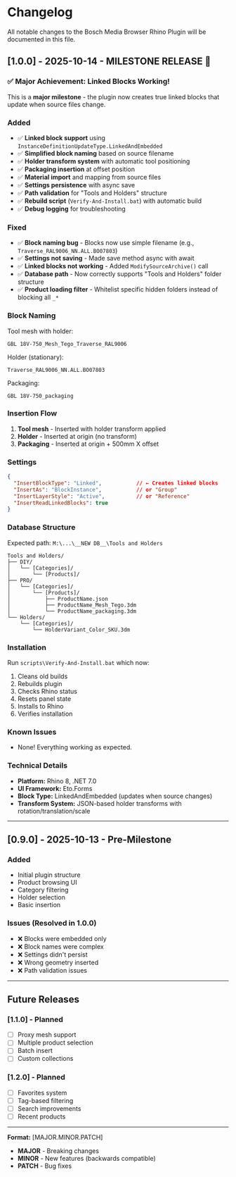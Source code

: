 # Changelog

All notable changes to the Bosch Media Browser Rhino Plugin will be documented in this file.

## [1.0.0] - 2025-10-14 - MILESTONE RELEASE 🎉

### ✅ Major Achievement: Linked Blocks Working!

This is a **major milestone** - the plugin now creates true linked blocks that update when source files change.

### Added
- ✅ **Linked block support** using `InstanceDefinitionUpdateType.LinkedAndEmbedded`
- ✅ **Simplified block naming** based on source filename
- ✅ **Holder transform system** with automatic tool positioning
- ✅ **Packaging insertion** at offset position
- ✅ **Material import** and mapping from source files
- ✅ **Settings persistence** with async save
- ✅ **Path validation** for "Tools and Holders" structure
- ✅ **Rebuild script** (`Verify-And-Install.bat`) with automatic build
- ✅ **Debug logging** for troubleshooting

### Fixed
- ✅ **Block naming bug** - Blocks now use simple filename (e.g., `Traverse_RAL9006_NN.ALL.BO07803`)
- ✅ **Settings not saving** - Made save method async with await
- ✅ **Linked blocks not working** - Added `ModifySourceArchive()` call
- ✅ **Database path** - Now correctly supports "Tools and Holders" folder structure
- ✅ **Product loading filter** - Whitelist specific hidden folders instead of blocking all `_*`

### Block Naming
Tool mesh with holder:
```
GBL 18V-750_Mesh_Tego_Traverse_RAL9006
```

Holder (stationary):
```
Traverse_RAL9006_NN.ALL.BO07803
```

Packaging:
```
GBL 18V-750_packaging
```

### Insertion Flow
1. **Tool mesh** - Inserted with holder transform applied
2. **Holder** - Inserted at origin (no transform)
3. **Packaging** - Inserted at origin + 500mm X offset

### Settings
```json
{
  "InsertBlockType": "Linked",           // ← Creates linked blocks
  "InsertAs": "BlockInstance",           // or "Group"
  "InsertLayerStyle": "Active",          // or "Reference"
  "InsertReadLinkedBlocks": true
}
```

### Database Structure
Expected path: `M:\...\__NEW DB__\Tools and Holders`

```
Tools and Holders/
├── DIY/
│   └── [Categories]/
│       └── [Products]/
├── PRO/
│   └── [Categories]/
│       └── [Products]/
│           ├── ProductName.json
│           ├── ProductName_Mesh_Tego.3dm
│           └── ProductName_packaging.3dm
└── Holders/
    └── [Categories]/
        └── HolderVariant_Color_SKU.3dm
```

### Installation
Run `scripts\Verify-And-Install.bat` which now:
1. Cleans old builds
2. Rebuilds plugin
3. Checks Rhino status
4. Resets panel state
5. Installs to Rhino
6. Verifies installation

### Known Issues
- None! Everything working as expected.

### Technical Details
- **Platform:** Rhino 8, .NET 7.0
- **UI Framework:** Eto.Forms
- **Block Type:** LinkedAndEmbedded (updates when source changes)
- **Transform System:** JSON-based holder transforms with rotation/translation/scale

---

## [0.9.0] - 2025-10-13 - Pre-Milestone

### Added
- Initial plugin structure
- Product browsing UI
- Category filtering
- Holder selection
- Basic insertion

### Issues (Resolved in 1.0.0)
- ❌ Blocks were embedded only
- ❌ Block names were complex
- ❌ Settings didn't persist
- ❌ Wrong geometry inserted
- ❌ Path validation issues

---

## Future Releases

### [1.1.0] - Planned
- [ ] Proxy mesh support
- [ ] Multiple product selection
- [ ] Batch insert
- [ ] Custom collections

### [1.2.0] - Planned
- [ ] Favorites system
- [ ] Tag-based filtering
- [ ] Search improvements
- [ ] Recent products

---

**Format:** [MAJOR.MINOR.PATCH]
- **MAJOR** - Breaking changes
- **MINOR** - New features (backwards compatible)
- **PATCH** - Bug fixes
